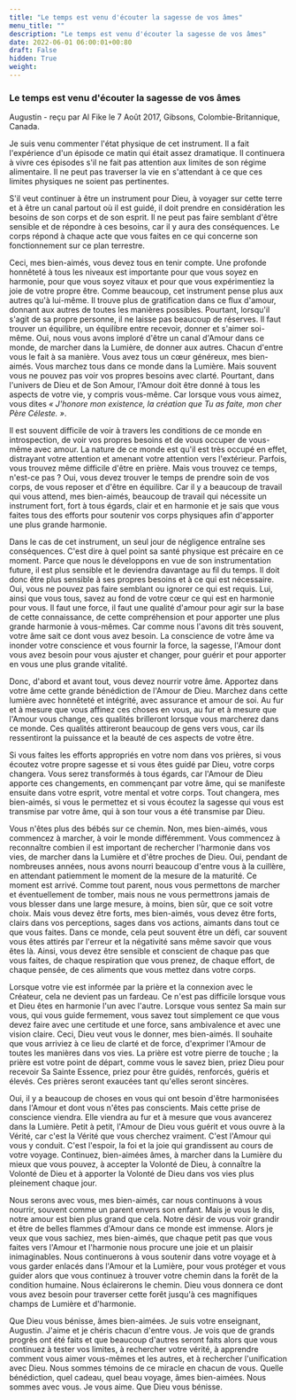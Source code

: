 ```yaml
---
title: "Le temps est venu d'écouter la sagesse de vos âmes"
menu_title: ""
description: "Le temps est venu d'écouter la sagesse de vos âmes"
date: 2022-06-01 06:00:01+00:80
draft: False
hidden: True
weight:
---
```

### Le temps est venu d'écouter la sagesse de vos âmes

Augustin - reçu par Al Fike le 7 Août 2017, Gibsons, Colombie-Britannique, Canada.

Je suis venu commenter l'état physique de cet instrument. Il a fait l'expérience d'un épisode ce matin qui était assez dramatique. Il continuera à vivre ces épisodes s'il ne fait pas attention aux limites de son régime alimentaire. Il ne peut pas traverser la vie en s'attendant à ce que ces limites physiques ne soient pas pertinentes.

S'il veut continuer à être un instrument pour Dieu, à voyager sur cette terre et à être un canal partout où il est guidé, il doit prendre en considération les besoins de son corps et de son esprit. Il ne peut pas faire semblant d'être sensible et de répondre à ces besoins, car il y aura des conséquences. Le corps répond à chaque acte que vous faites en ce qui concerne son fonctionnement sur ce plan terrestre.

Ceci, mes bien-aimés, vous devez tous en tenir compte. Une profonde honnêteté à tous les niveaux est importante pour que vous soyez en harmonie, pour que vous soyez vitaux et pour que vous expérimentiez la joie de votre propre être. Comme beaucoup, cet instrument pense plus aux autres qu'à lui-même. Il trouve plus de gratification dans ce flux d'amour, donnant aux autres de toutes les manières possibles. Pourtant, lorsqu'il s'agit de sa propre personne, il ne laisse pas beaucoup de réserves. Il faut trouver un équilibre, un équilibre entre recevoir, donner et s'aimer soi-même. Oui, nous vous avons imploré d'être un canal d'Amour dans ce monde, de marcher dans la Lumière, de donner aux autres. Chacun d'entre vous le fait à sa manière. Vous avez tous un cœur généreux, mes bien-aimés. Vous marchez tous dans ce monde dans la Lumière. Mais souvent vous ne pouvez pas voir vos propres besoins avec clarté. Pourtant, dans l'univers de Dieu et de Son Amour, l'Amour doit être donné à tous les aspects de votre vie, y compris vous-même. Car lorsque vous vous aimez, vous dites *« J'honore mon existence, la création que Tu as faite, mon cher Père Céleste. »*.

Il est souvent difficile de voir à travers les conditions de ce monde en introspection, de voir vos propres besoins et de vous occuper de vous-même avec amour. La nature de ce monde est qu'il est très occupé en effet, distrayant votre attention et amenant votre attention vers l'extérieur. Parfois, vous trouvez même difficile d'être en prière. Mais vous trouvez ce temps, n'est-ce pas ? Oui, vous devez trouver le temps de prendre soin de vos corps, de vous reposer et d'être en équilibre. Car il y a beaucoup de travail qui vous attend, mes bien-aimés, beaucoup de travail qui nécessite un instrument fort, fort à tous égards, clair et en harmonie et je sais que vous faites tous des efforts pour soutenir vos corps physiques afin d'apporter une plus grande harmonie.

Dans le cas de cet instrument, un seul jour de négligence entraîne ses conséquences. C'est dire à quel point sa santé physique est précaire en ce moment. Parce que nous le développons en vue de son instrumentation future, il est plus sensible et le deviendra davantage au fil du temps. Il doit donc être plus sensible à ses propres besoins et à ce qui est nécessaire. Oui, vous ne pouvez pas faire semblant ou ignorer ce qui est requis. Lui, ainsi que vous tous, savez au fond de votre cœur ce qui est en harmonie pour vous. Il faut une force, il faut une qualité d'amour pour agir sur la base de cette connaissance, de cette compréhension et pour apporter une plus grande harmonie à vous-mêmes. Car comme nous l'avons dit très souvent, votre âme sait ce dont vous avez besoin. La conscience de votre âme va inonder votre conscience et vous fournir la force, la sagesse, l'Amour dont vous avez besoin pour vous ajuster et changer, pour guérir et pour apporter en vous une plus grande vitalité.

Donc, d'abord et avant tout, vous devez nourrir votre âme. Apportez dans votre âme cette grande bénédiction de l'Amour de Dieu. Marchez dans cette lumière avec honnêteté et intégrité, avec assurance et amour de soi. Au fur et à mesure que vous affinez ces choses en vous, au fur et à mesure que l'Amour vous change, ces qualités brilleront lorsque vous marcherez dans ce monde. Ces qualités attireront beaucoup de gens vers vous, car ils ressentiront la puissance et la beauté de ces aspects de votre être.

Si vous faites les efforts appropriés en votre nom dans vos prières, si vous écoutez votre propre sagesse et si vous êtes guidé par Dieu, votre corps changera. Vous serez transformés à tous égards, car l'Amour de Dieu apporte ces changements, en commençant par votre âme, qui se manifeste ensuite dans votre esprit, votre mental et votre corps. Tout changera, mes bien-aimés, si vous le permettez et si vous écoutez la sagesse qui vous est transmise par votre âme, qui à son tour vous a été transmise par Dieu.

Vous n'êtes plus des bébés sur ce chemin. Non, mes bien-aimés, vous commencez à marcher, à voir le monde différemment. Vous commencez à reconnaître combien il est important de rechercher l'harmonie dans vos vies, de marcher dans la Lumière et d'être proches de Dieu. Oui, pendant de nombreuses années, nous avons nourri beaucoup d'entre vous à la cuillère, en attendant patiemment le moment de la mesure de la maturité. Ce moment est arrivé. Comme tout parent, nous vous permettons de marcher et éventuellement de tomber, mais nous ne vous permettrons jamais de vous blesser dans une large mesure, à moins, bien sûr, que ce soit votre choix. Mais vous devez être forts, mes bien-aimés, vous devez être forts, clairs dans vos perceptions, sages dans vos actions, aimants dans tout ce que vous faites. Dans ce monde, cela peut souvent être un défi, car souvent vous êtes attirés par l'erreur et la négativité sans même savoir que vous êtes là. Ainsi, vous devez être sensible et conscient de chaque pas que vous faites, de chaque respiration que vous prenez, de chaque effort, de chaque pensée, de ces aliments que vous mettez dans votre corps.

Lorsque votre vie est informée par la prière et la connexion avec le Créateur, cela ne devient pas un fardeau. Ce n'est pas difficile lorsque vous et Dieu êtes en harmonie l'un avec l'autre. Lorsque vous sentez Sa main sur vous, qui vous guide fermement, vous savez tout simplement ce que vous devez faire avec une certitude et une force, sans ambivalence et avec une vision claire. Ceci, Dieu veut vous le donner, mes bien-aimés. Il souhaite que vous arriviez à ce lieu de clarté et de force, d'exprimer l'Amour de toutes les manières dans vos vies. La prière est votre pierre de touche ; la prière est votre point de départ, comme vous le savez bien, priez Dieu pour recevoir Sa Sainte Essence, priez pour être guidés, renforcés, guéris et élevés. Ces prières seront exaucées tant qu'elles seront sincères.

Oui, il y a beaucoup de choses en vous qui ont besoin d'être harmonisées dans l'Amour et dont vous n'êtes pas conscients. Mais cette prise de conscience viendra. Elle viendra au fur et à mesure que vous avancerez dans la Lumière. Petit à petit, l'Amour de Dieu vous guérit et vous ouvre à la Vérité, car c'est la Vérité que vous cherchez vraiment. C'est l'Amour qui vous y conduit. C'est l'espoir, la foi et la joie qui grandissent au cours de votre voyage. Continuez, bien-aimées âmes, à marcher dans la Lumière du mieux que vous pouvez, à accepter la Volonté de Dieu, à connaître la Volonté de Dieu et à apporter la Volonté de Dieu dans vos vies plus pleinement chaque jour.

Nous serons avec vous, mes bien-aimés, car nous continuons à vous nourrir, souvent comme un parent envers son enfant. Mais je vous le dis, notre amour est bien plus grand que cela. Notre désir de vous voir grandir et être de belles flammes d'Amour dans ce monde est immense. Alors je veux que vous sachiez, mes bien-aimés, que chaque petit pas que vous faites vers l'Amour et l'harmonie nous procure une joie et un plaisir inimaginables. Nous continuerons à vous soutenir dans votre voyage et à vous garder enlacés dans l'Amour et la Lumière, pour vous protéger et vous guider alors que vous continuez à trouver votre chemin dans la forêt de la condition humaine. Nous éclairerons le chemin. Dieu vous donnera ce dont vous avez besoin pour traverser cette forêt jusqu'à ces magnifiques champs de Lumière et d'harmonie.

Que Dieu vous bénisse, âmes bien-aimées. Je suis votre enseignant, Augustin. J'aime et je chéris chacun d'entre vous. Je vois que de grands progrès ont été faits et que beaucoup d'autres seront faits alors que vous continuez à tester vos limites, à rechercher votre vérité, à apprendre comment vous aimer vous-mêmes et les autres, et à rechercher l'unification avec Dieu. Nous sommes témoins de ce miracle en chacun de vous. Quelle bénédiction, quel cadeau, quel beau voyage, âmes bien-aimées. Nous sommes avec vous. Je vous aime. Que Dieu vous bénisse.
